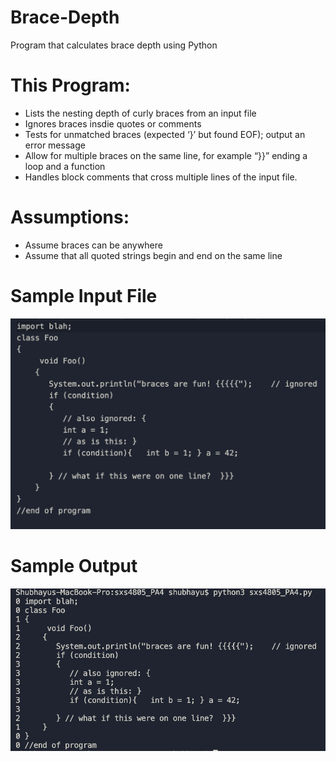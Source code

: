 # Brace-Depth
Program that calculates brace depth using Python

# This Program:
- Lists the nesting depth of curly braces from an input file
- Ignores braces insdie quotes or comments
- Tests for unmatched braces (expected ‘}’ but found EOF); output an error message
- Allow for multiple braces on the same line, for example “}}” ending a loop and a function
- Handles block comments that cross multiple lines of the input file.

# Assumptions:
- Assume braces can be anywhere
- Assume that all quoted strings begin and end on the same line

# Sample Input File
<img src='InputFile.png'/>

# Sample Output
<img src='Output.png'/>
